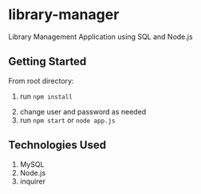 # library-manager
Library Management Application using SQL and Node.js

## Getting Started

From root directory:
1. run `npm install`
<!-- TODO: rewrite this line once finished -->
2. change user and password as needed
3. run `npm start` or `node app.js`

## Technologies Used
1.  MySQL
2.  Node.js
3.  inquirer